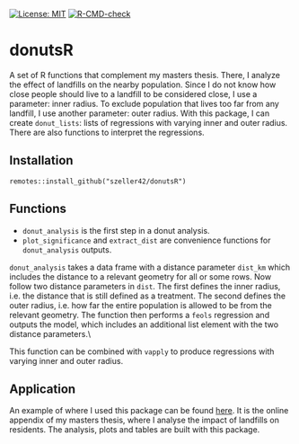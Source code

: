 <!-- badges: start -->
[![License: MIT](https://img.shields.io/badge/License-MIT-yellow.svg)](https://opensource.org/licenses/MIT)
[![R-CMD-check](https://github.com/szeller42/myFunctions/actions/workflows/R-CMD-check.yaml/badge.svg)](https://github.com/szeller42/myFunctions/actions/workflows/R-CMD-check.yaml)
<!-- badges: end -->

# donutsR

A set of R functions that complement my masters thesis.
There, I analyze the effect of landfills on the nearby population.
Since I do not know how close people should live to a landfill to be considered close, I use a parameter: inner radius.
To exclude population that lives too far from any landfill, I use another parameter: outer radius.
With this package, I can create `donut_lists`: lists of regressions with varying inner and outer radius.
There are also functions to interpret the regressions.

## Installation

`remotes::install_github("szeller42/donutsR")`

## Functions

-   `donut_analysis` is the first step in a donut analysis.
-   `plot_significance` and `extract_dist` are convenience functions for `donut_analysis` outputs.

`donut_analysis` takes a data frame with a distance parameter `dist_km` which includes the distance to a relevant geometry for all or some rows.
Now follow two distance parameters in `dist`.
The first defines the inner radius, i.e. the distance that is still defined as a treatment.
The second defines the outer radius, i.e. how far the entire population is allowed to be from the relevant geometry.
The function then performs a `feols` regression and outputs the model, which includes an additional list element with the two distance parameters.\

This function can be combined with `vapply` to produce regressions with varying inner and outer radius.

## Application

An example of where I used this package can be found [here](https://szeller42.github.io/donut_summary/summary-results.html).
It is the online appendix of my masters thesis, where I analyse the impact of landfills on residents.
The analysis, plots and tables are built with this package.
